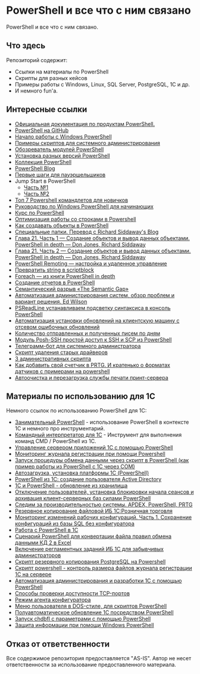 # PowerShell и все что с ним связано

PowerShell и все что с ним связано.
## Что здесь

Репозиторий содержит:

* Ссылки на материалы по PowerShell
* Скрипты для разных кейсов
* Примеры работы с Windows, Linux, SQL Server, PostgreSQL, 1C и др.
* И немного fun'а.

## Интересные ссылки

* [Официальная документация по продуктам PowerShell.](https://docs.microsoft.com/ru-ru/powershell/)
* [PowerShell на GitHub](https://github.com/PowerShell/PowerShell)
* [Начало работы с Windows PowerShell](https://docs.microsoft.com/ru-ru/powershell/scripting/getting-started/getting-started-with-windows-powershell?view=powershell-6)
* [Примеры скриптов для системного администрирования](https://docs.microsoft.com/ru-ru/powershell/scripting/samples/sample-scripts-for-administration?view=powershell-6)
* [Обозреватель модулей PowerShell](https://docs.microsoft.com/ru-ru/powershell/module/)
* [Установка разных версий PowerShell](https://docs.microsoft.com/ru-ru/powershell/scripting/install/installing-powershell?view=powershell-6)
* [Коллекция PowerShell](https://docs.microsoft.com/ru-ru/powershell/)
* [PowerShell Blog](https://devblogs.microsoft.com/powershell/)
* [Первые шаги для пауэршельшиков](https://habr.com/ru/post/113913/)
* Jump Start в PowerShell
    * [Часть №1](https://habr.com/ru/post/242425/)
    * [Часть №2](https://habr.com/ru/post/242445/)
* [Топ 7 Powershell командлетов для новичков](https://habr.com/ru/company/netwrix/blog/158943/)
* [Руководство по Windows PowerShell для начинающих](https://tproger.ru/translations/powershell-tutorial/)
* [Курс по PowerShell](https://channel9.msdn.com/Series/GetStartedPowerShell3)
* [Оптимизация работы со строками в Powershell](https://habr.com/ru/post/273619/)
* [Как создавать объекты в PowerShell](https://habr.com/ru/post/278351/)
* [Специальные папки. Перевод с Richard Siddaway's Blog](https://habr.com/ru/post/278483/)
* [Глава 21. Часть 1 — Создание объектов и вывод данных объектами. PowerShell in depth — Don Jones, Richard Siddaway](https://habr.com/ru/post/278343/)
* [Глава 21. Часть 2 — Создание объектов и вывод данных объектами. PowerShell in depth — Don Jones, Richard Siddaway](https://habr.com/ru/post/278637/)
* [PowerShell Remoting — настройка и удаленное управление](https://habr.com/ru/post/278691/)
* [Превратить string в scriptblock](https://habr.com/ru/post/278693/)
* [Foreach — из книги PowerShell in depth](https://habr.com/ru/post/278701/)
* [Создание отчетов в PowerShell](https://habr.com/ru/post/279005/)
* [Семантический разрыв «The Semantic Gap»](https://habr.com/ru/post/301834/)
* [Автоматизация администрирования систем, обзор проблем и вариант решения. Ed Wilson](https://habr.com/ru/post/301242/)
* [PSReadLine устанавливаем подсветку синтаксиса в консоль PowerShell](https://habr.com/ru/post/303986/)
* [Автоматизация установки обновлений на клиентскую машину с отсевом ошибочных обновлений](https://habr.com/ru/post/306866/)
* [Количество отправленных и полученных писем по дням](https://habr.com/ru/post/310348/)
* [Модуль Posh-SSH простой доступ к SSH и SCP из PowerShell](https://habr.com/ru/post/314990/)
* [Телеграмм-бот для системного администратора](https://habr.com/ru/post/317906/)
* [Скрипт удаления старых драйверов](https://habr.com/ru/post/319152/)
* [3 административных скрипта](https://habr.com/ru/post/327980/)
* [Как добавить свой счетчик в PRTG. И кратенько о форматах датчиков с примерами на powershell](https://habr.com/ru/post/348088/)
* [Автоочистка и перезагрузка службы печати принт-сервера](https://habr.com/ru/post/349490/)

## Материалы по использованию для 1С

Немного ссылок по использованию PowerShell для 1С:

* [Занимательный PowerShell](https://infostart.ru/1c/articles/1148862/) - использование PowerShell в контексте 1С и немного про инструментарий.
* [Командный интерпретатор для 1С](https://infostart.ru/public/1154294/) - Инструмент для выполнения команд CMD / PowerShell из 1С.
* [Управление сервером приложений 1С с помощью PowerShell](https://infostart.ru/public/128756/)
* [Мониторинг журнала регистрации при помощи Powershell](https://infostart.ru/public/865771/)
* [Запуск процедуры обмена данными через скрипт в PowerShell (как пример работы из PowerShell с 1С через COM)](https://infostart.ru/public/91715/)
* [Автозагрузка, установка платформы 1С (PowerShell)](https://infostart.ru/public/963605/)
* [PowerShell из 1С: создание пользователя Active Directory](https://infostart.ru/public/1114012/)
* [1С и PowerShell - обновление из хранилища](https://infostart.ru/public/1115089/)
* [Отключение пользователей, установка блокировки начала сеансов и архивация клиент-серверных баз силами PowerShell](https://infostart.ru/public/202805/)
* [Следим за производительностью системы. APDEX, PowerShell, PRTG](https://infostart.ru/public/691540/)
* [Резервное копирование файловой ИБ 1С:Розничная торговля](https://infostart.ru/public/725423/)
* [Мониторинг изменений рабочих конфигураций. Часть 1. Сохранение конфигураций из базы SQL без конфигуратора](https://infostart.ru/public/all/?st=t&sort=postsd&public-filter%5Bsearch%5D=PowerShell)
* [Работа с PowerShell в 1С](https://infostart.ru/public/411000/)
* [Сценарий PowerShell для конвертации файла правил обмена данными КД 2 в Excel](https://infostart.ru/public/1066057/)
* [Включение регламентных заданий ИБ 1С для забывчивых администраторов](https://infostart.ru/public/1148559/)
* [Скрипт резервного копирования PostgreSQL на Powershell](https://infostart.ru/public/794450/)
* [Скрипт powershell - контроль размера файлов журнала регистрации 1С на сервере](https://infostart.ru/public/1134118/)
* [Автоматизация администрирования и разработки 1С с помощью PowerShell](https://infostart.ru/public/562666/)
* [Способы проверки доступности TCP-портов](https://infostart.ru/public/1057474/)
* [Режим агента конфигуратора](https://infostart.ru/public/714417/)
* [Меню пользователя в DOS-стиле, для скриптов PowerShell](https://infostart.ru/public/897919/)
* [Полуавтоматическое обновление 1С посредством PowerShell](https://infostart.ru/public/404352/)
* [Запуск chdbfl с параметрами с помощью PowerShell](https://infostart.ru/public/237533/)
* [Защита информации при помощи Windows PowerShell](https://infostart.ru/public/21854/)

## Отказ от ответственности

Все содержимое репозитория предоставляется "AS-IS". Автор не несет ответственности за использование предоставленного материала.
